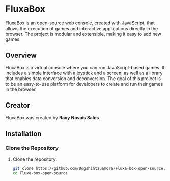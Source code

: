 # FluxaBox

FluxaBox is an open-source web console, created with JavaScript, that allows the execution of games and interactive applications directly in the browser. The project is modular and extensible, making it easy to add new games.

## Overview

FluxaBox is a virtual console where you can run JavaScript-based games. It includes a simple interface with a joystick and a screen, as well as a library that enables data conversion and deconversion. The goal of this project is to be an easy-to-use platform for developers to create and run their games in the browser.

## Creator

FluxaBox was created by **Ravy Novais Sales**. 

## Installation

### Clone the Repository

1. Clone the repository:

   ```bash
   git clone https://github.com/Dogshihtzuamora/Fluxa-box-open-source.git
   cd Fluxa-box-open-source
   